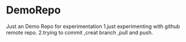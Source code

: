 # DemoRepo
Just an Demo Repo for experimentation
1.just experimenting with github remote repo.
2.trying to commit ,creat branch ,pull and push.
